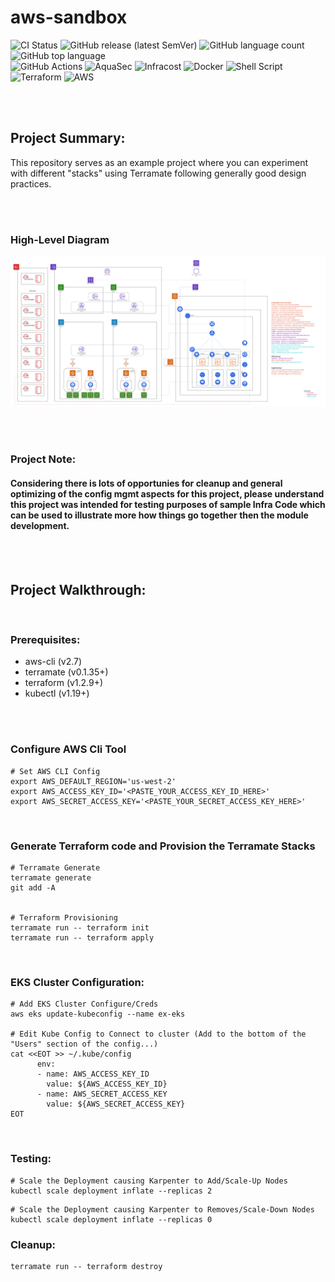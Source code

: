 # aws-sandbox


![CI Status](https://github.com/ashleymichaelwilliams/aws-sandbox/actions/workflows/ci.yml/badge.svg) ![GitHub release (latest SemVer)](https://img.shields.io/github/v/release/ashleymichaelwilliams/aws-sandbox) ![GitHub language count](https://img.shields.io/github/languages/count/ashleymichaelwilliams/aws-sandbox) ![GitHub top language](https://img.shields.io/github/languages/top/ashleymichaelwilliams/aws-sandbox)<br>
![GitHub Actions](https://img.shields.io/badge/github%20actions-%232671E5.svg?style=for-the-badge&logo=githubactions&logoColor=white) ![AquaSec](https://img.shields.io/badge/aqua-%231904DA.svg?style=for-the-badge&logo=aqua&logoColor=#0018A8) ![Infracost](https://i.ibb.co/chDDfgF/infracost3.jpg) ![Docker](https://img.shields.io/badge/docker-%230db7ed.svg?style=for-the-badge&logo=docker&logoColor=white) ![Shell Script](https://img.shields.io/badge/shell_script-%23121011.svg?style=for-the-badge&logo=gnu-bash&logoColor=white) ![Terraform](https://img.shields.io/badge/terraform-%235835CC.svg?style=for-the-badge&logo=terraform&logoColor=white) ![AWS](https://img.shields.io/badge/AWS-%23FF9900.svg?style=for-the-badge&logo=amazon-aws&logoColor=white) 



<br><br>

## Project Summary:
This repository serves as an example project where you can experiment with different "stacks" using Terramate following generally good design practices.

<br><br>
### High-Level Diagram
![Diagram](AWS-Lab-HLD.jpg)

<br><br>


### Project Note:
#### Considering there is lots of opportunies for cleanup and general optimizing of the config mgmt aspects for this project, please understand this project was intended for testing purposes of sample Infra Code which can be used to illustrate more how things go together then the module development. 

<br><br>


## Project Walkthrough:
<br>

### Prerequisites:
* aws-cli (v2.7)
* terramate (v0.1.35+)
* terraform (v1.2.9+)
* kubectl (v1.19+)

<br><br>


### Configure AWS Cli Tool
```
# Set AWS CLI Config
export AWS_DEFAULT_REGION='us-west-2'
export AWS_ACCESS_KEY_ID='<PASTE_YOUR_ACCESS_KEY_ID_HERE>'
export AWS_SECRET_ACCESS_KEY='<PASTE_YOUR_SECRET_ACCESS_KEY_HERE>'
```
<br>

### Generate Terraform code and Provision the Terramate Stacks
```
# Terramate Generate
terramate generate
git add -A


# Terraform Provisioning
terramate run -- terraform init
terramate run -- terraform apply
```
<br>

### EKS Cluster Configuration:
```
# Add EKS Cluster Configure/Creds
aws eks update-kubeconfig --name ex-eks

# Edit Kube Config to Connect to cluster (Add to the bottom of the "Users" section of the config...) 
cat <<EOT >> ~/.kube/config
      env:
      - name: AWS_ACCESS_KEY_ID
        value: ${AWS_ACCESS_KEY_ID}
      - name: AWS_SECRET_ACCESS_KEY
        value: ${AWS_SECRET_ACCESS_KEY}
EOT
```
<br>

### Testing:

```
# Scale the Deployment causing Karpenter to Add/Scale-Up Nodes
kubectl scale deployment inflate --replicas 2
```


```
# Scale the Deployment causing Karpenter to Removes/Scale-Down Nodes
kubectl scale deployment inflate --replicas 0
```

### Cleanup: 
```
terramate run -- terraform destroy
```